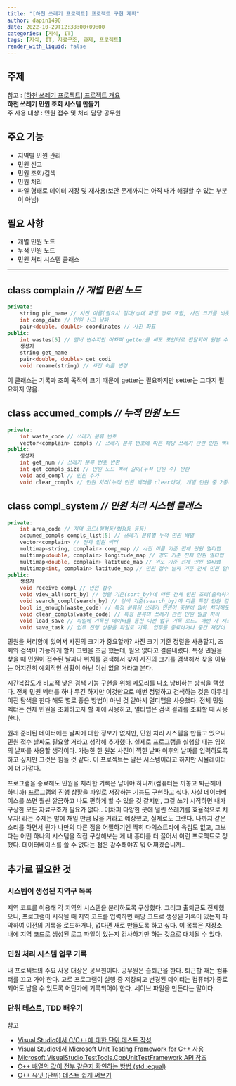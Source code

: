 ```yaml
---
title: "[하천 쓰레기 프로젝트] 프로젝트 구현 계획"
author: dapin1490
date: 2022-10-29T12:38:00+09:00
categories: [지식, IT]
tags: [지식, IT, 자료구조, 과제, 프로젝트]
render_with_liquid: false
---
```


<style>
	.x-understand { color: #ccb833; }
	.understand { color: #1380da; }
	.tab { white-space: pre; }
    .underline { text-decoration: underline; }
    figure { text-align: center; }
</style>

## 주제
참고 : [[하천 쓰레기 프로젝트] 프로젝트 개요](https://dapin1490.github.io/satinbower/posts/it-data-structure-training-project/)  
**하천 쓰레기 민원 조회 시스템 만들기**  
주 사용 대상 : 민원 접수 및 처리 담당 공무원  
  
## 주요 기능
- 지역별 민원 관리
- 민원 신고
- 민원 조회/검색
- 민원 처리
- 파일 형태로 데이터 저장 밎 재사용(보안 문제까지는 아직 내가 해결할 수 있는 부분이 아님)
  
## 필요 사항
- 개별 민원 노드
- 누적 민원 노드
- 민원 처리 시스템 클래스
  
---
  
## class complain *// 개별 민원 노드*

```cpp
private:
    string pic_name // 사진 이름(필요시 절대/상대 파일 경로 포함, 사진 크기를 비롯해 사진 파일 자체에 대한 각종 정보는 원본 파일의 정보에 포함된다고 본다)
    int comp_date // 민원 신고 날짜
    pair<double, double> coordinates // 사진 좌표
public:
    int wastes[5] // 멤버 변수지만 어차피 getter를 써도 포인터로 전달되어 원본 수정이 가능하니 public 변수로 사용
    생성자
    string get_name
    pair<double, double> get_codi
    void rename(string) // 사진 이름 변경
```

이 클래스는 기록과 조회 목적이 크기 때문에 getter는 필요하지만 setter는 그다지 필요하지 않음.  
  
## class accumed_compls *// 누적 민원 노드*

```cpp
private:
    int waste_code // 쓰레기 분류 번호
    vector<complain> compls // 쓰레기 분류 번호에 따른 해당 쓰레기 관련 민원 벡터
public:
    생성자
    int get_num // 쓰레기 분류 번호 반환
    int get_compls_size // 민원 노드 벡터 길이(누적 민원 수) 반환
    void add_compl // 민원 추가
    void clear_compls // 민원 처리(누적 민원 벡터를 clear하며, 개별 민원 중 2종류 이상의 쓰레기가 포함된 민원의 경우 쓰레기 포함 표기를 수정한 후 clear해야 한다.)
```

## class compl_system *// 민원 처리 시스템 클래스*
```cpp
private:
    int area_code // 지역 코드(행정동/법정동 등등)
    accumed_compls compls_list[5] // 쓰레기 분류별 누적 민원 배열
    vector<complain> // 전체 민원 벡터
    multimap<string, complain> comp_map // 사진 이름 기준 전체 민원 멀티맵
    multimap<double, complain> longitude_map // 경도 기준 전체 민원 멀티맵
    multimap<double, complain> latitude_map // 위도 기준 전체 민원 멀티맵
    multimap<int, complain> latitude_map // 민원 접수 날짜 기준 전체 민원 멀티맵
public:
    생성자
    void receive_compl // 민원 접수
    void view_all(sort_by) // 정렬 기준(sort_by)에 따른 전체 민원 조회(출력하게 할 것이므로 반환값 없음)
    void search_compl(search_by) // 검색 기준(search_by)에 따른 특정 민원 검색
    bool is_enough(waste_code) // 특정 분류의 쓰레기 민원이 충분히 많아 처리해도 될만한지 확인
    void clear_compls(waste_code) // 특정 분류의 쓰레기 관련 민원 일괄 처리
    void load_save // 파일에 기록된 데이터를 통한 이전 업무 기록 로드. 매번 새 시스템을 생성할 수는 없으니까.
    void save_task // 업무 진행 상황을 파일로 기록. 업무를 종료하거나 중간 저장이 필요할 때 실행.
```
  
민원을 처리함에 있어서 사진의 크기가 중요할까? 사진 크기 기준 정렬을 사용할지, 조회와 검색이 가능하게 할지 고민을 조금 했는데, 필요 없다고 결론내렸다. 특정 민원을 찾을 때 민원이 접수된 날짜나 위치를 검색해서 찾지 사진의 크기를 검색해서 찾을 이유는 어지간히 예외적인 상황이 아닌 이상 없을 거라고 본다.  
  
시간복잡도가 비교적 낮은 검색 기능 구현을 위해 메모리를 다소 낭비하는 방식을 택했다. 전체 민원 벡터를 하나 두긴 하지만 이것만으로 매번 정렬하고 검색하는 것은 아무리 이진 탐색을 한다 해도 별로 좋은 방법이 아닌 것 같아서 멀티맵을 사용했다. 전체 민원 벡터는 전체 민원을 조회하고자 할 때에 사용하고, 멀티맵은 검색 결과를 조회할 때 사용한다.  
  
원래 준비된 데이터에는 날짜에 대한 정보가 없지만, 민원 처리 시스템을 만들고 있으니 민원 접수 날짜도 필요할 거라고 생각해 추가했다. 실제로 프로그램을 실행할 때는 임의의 날짜를 사용할 생각이다. 가능한 한 원본 사진이 찍힌 날짜 이후의 날짜를 입력하도록 하고 싶지만 그것은 힘들 것 같다. 이 프로젝트는 말은 시스템이라고 하지만 시뮬레이터에 더 가깝다.  
  
프로그램을 종료해도 민원을 처리한 기록은 남아야 하니까(컴퓨터는 꺼놓고 퇴근해야 하니까) 프로그램의 진행 상황을 파일로 저장하는 기능도 구현하고 싶다. 사실 데이터베이스를 쓰면 훨씬 깔끔하고 나도 편하게 할 수 있을 것 같지만, 그걸 쓰기 시작하면 내가 구상한 모든 자료구조가 필요가 없다.. 어차피 다양한 곳에 널린 쓰레기를 효율적으로 치우자! 라는 주제는 발에 채일 만큼 많을 거라고 예상했고, 실제로도 그랬다. 나까지 같은 소리를 하면서 뭔가 나만의 다른 점을 어필하기엔 딱히 다익스트라에 욕심도 없고, 그보다는 어떤 하나의 시스템을 직접 구상해보는 게 내 흥미를 더 끌어서 이런 프로젝트로 정했다. 데이터베이스를 쓸 수 없다는 점은 감수해야죠 뭐 어쩌겠습니까..  
  
## 추가로 필요한 것
  
### 시스템이 생성된 지역구 목록
지역 코드를 이용해 각 지역의 시스템을 분리하도록 구상했다. 그리고 출퇴근도 전제했으니, 프로그램이 시작될 때 지역 코드를 입력하면 해당 코드로 생성된 기록이 있는지 파악하여 이전의 기록을 로드하거나, 없다면 새로 만들도록 하고 싶다. 이 목록은 저장소 내에 지역 코드로 생성된 로그 파일이 있는지 검사하기만 하는 것으로 대체될 수 있다.
  
### 민원 처리 시스템 업무 기록
내 프로젝트의 주요 사용 대상은 공무원이다. 공무원은 출퇴근을 한다. 퇴근할 때는 컴퓨터를 끄고 가야 한다. 고로 프로그램이 실행 중 저장되고 변경된 데이터는 컴퓨터가 종료되어도 남을 수 있도록 어딘가에 기록되어야 한다. 세이브 파일을 만든다는 말이다.  
  
### 단위 테스트, TDD 배우기
참고  
- [Visual Studio에서 C/C++에 대한 단위 테스트 작성](https://learn.microsoft.com/ko-kr/visualstudio/test/writing-unit-tests-for-c-cpp?view=vs-2022)
- [Visual Studio에서 Microsoft Unit Testing Framework for C++ 사용](https://learn.microsoft.com/ko-kr/visualstudio/test/how-to-use-microsoft-test-framework-for-cpp?source=recommendations&view=vs-2022)
- [Microsoft.VisualStudio.TestTools.CppUnitTestFramework API 참조](https://learn.microsoft.com/ko-kr/visualstudio/test/microsoft-visualstudio-testtools-cppunittestframework-api-reference?view=vs-2022)
- [C++ 배열의 값이 전부 같은지 확인하는 방법 (std::equal)](https://torbjorn.tistory.com/357)
- [C++ 유닛 (단위) 테스트 쉽게 써보기](https://m.post.naver.com/viewer/postView.naver?volumeNo=16995308&memberNo=559061)